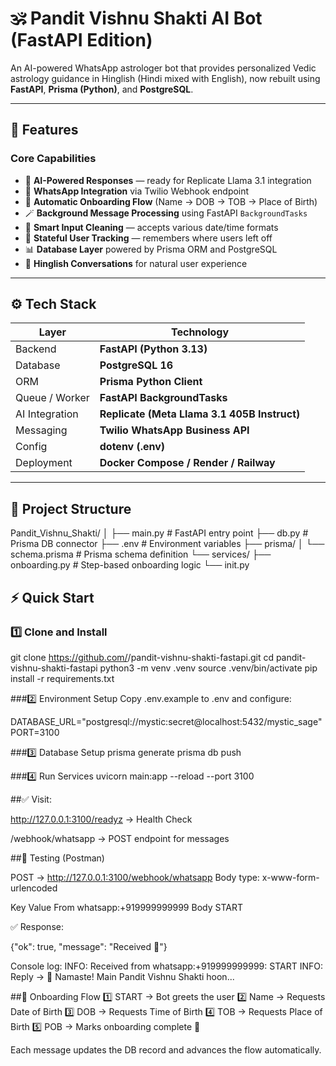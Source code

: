 # 🕉️ Pandit Vishnu Shakti AI Bot (FastAPI Edition)

An AI-powered WhatsApp astrologer bot that provides personalized Vedic astrology guidance in Hinglish (Hindi mixed with English), now rebuilt using **FastAPI**, **Prisma (Python)**, and **PostgreSQL**.

---

## 🌟 Features

### Core Capabilities
- 🤖 **AI-Powered Responses** — ready for Replicate Llama 3.1 integration  
- 📱 **WhatsApp Integration** via Twilio Webhook endpoint  
- 🔄 **Automatic Onboarding Flow** (Name → DOB → TOB → Place of Birth)  
- 🪄 **Background Message Processing** using FastAPI `BackgroundTasks`  
- 🧹 **Smart Input Cleaning** — accepts various date/time formats  
- 🧠 **Stateful User Tracking** — remembers where users left off  
- 📊 **Database Layer** powered by Prisma ORM and PostgreSQL  
- 🧘 **Hinglish Conversations** for natural user experience  

---

## ⚙️ Tech Stack

| Layer | Technology |
|--------|-------------|
| Backend | **FastAPI (Python 3.13)** |
| Database | **PostgreSQL 16** |
| ORM | **Prisma Python Client** |
| Queue / Worker | **FastAPI BackgroundTasks** |
| AI Integration | **Replicate (Meta Llama 3.1 405B Instruct)** |
| Messaging | **Twilio WhatsApp Business API** |
| Config | **dotenv (.env)** |
| Deployment | **Docker Compose / Render / Railway** |

---

## 📁 Project Structure

Pandit_Vishnu_Shakti/
│
├── main.py # FastAPI entry point
├── db.py # Prisma DB connector
├── .env # Environment variables
├── prisma/
│ └── schema.prisma # Prisma schema definition
└── services/
├── onboarding.py # Step-based onboarding logic
└── init.py

## ⚡ Quick Start

### 1️⃣ Clone and Install
git clone https://github.com/<your-username>/pandit-vishnu-shakti-fastapi.git
cd pandit-vishnu-shakti-fastapi
python3 -m venv .venv
source .venv/bin/activate
pip install -r requirements.txt

###2️⃣ Environment Setup
Copy .env.example to .env and configure:

DATABASE_URL="postgresql://mystic:secret@localhost:5432/mystic_sage"
PORT=3100

###3️⃣ Database Setup
prisma generate
prisma db push

###4️⃣ Run Services
uvicorn main:app --reload --port 3100


##✅ Visit:

http://127.0.0.1:3100/readyz
 → Health Check

/webhook/whatsapp → POST endpoint for messages

##🧪 Testing (Postman)

POST → http://127.0.0.1:3100/webhook/whatsapp
Body type: x-www-form-urlencoded

Key	    Value
From	   whatsapp:+919999999999
Body	   START

✅ Response:

{"ok": true, "message": "Received 🙏"}


Console log:
INFO: Received from whatsapp:+919999999999: START
INFO: Reply → 🙏 Namaste! Main Pandit Vishnu Shakti hoon...

##🧭 Onboarding Flow
1️⃣ START → Bot greets the user
2️⃣ Name → Requests Date of Birth
3️⃣ DOB → Requests Time of Birth
4️⃣ TOB → Requests Place of Birth
5️⃣ POB → Marks onboarding complete 🎉

Each message updates the DB record and advances the flow automatically.
